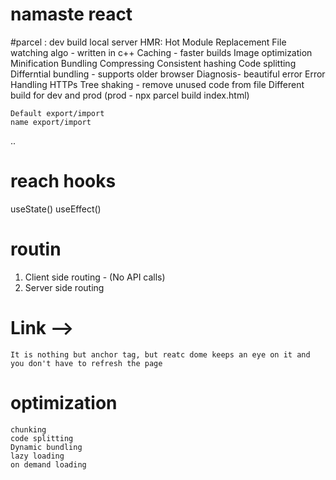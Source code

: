 # namaste react

#parcel :
    dev build
    local server
    HMR: Hot Module Replacement
    File watching algo - written in c++
    Caching - faster builds
    Image optimization
    Minification
    Bundling
    Compressing
    Consistent hashing
    Code splitting
    Differntial bundling - supports older browser
    Diagnosis- beautiful error
    Error Handling
    HTTPs
    Tree shaking - remove unused code from file
    Different build for dev and prod (prod - npx parcel build index.html)


    Default export/import
    name export/import
..
# reach hooks
useState()
useEffect()

# routin
1. Client side routing - (No API calls)
2. Server side routing

# Link -->
    It is nothing but anchor tag, but reatc dome keeps an eye on it and you don't have to refresh the page

# optimization
    chunking
    code splitting
    Dynamic bundling
    lazy loading
    on demand loading

